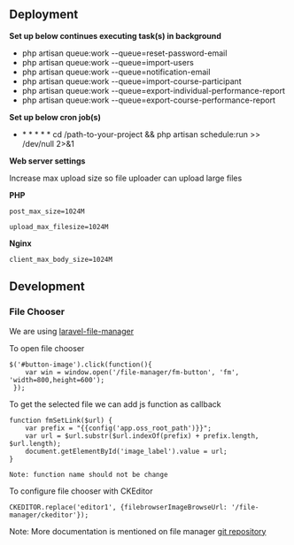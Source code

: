 ## Deployment

**Set up below continues executing task(s) in background**

- php artisan queue:work --queue=reset-password-email
- php artisan queue:work --queue=import-users
- php artisan queue:work --queue=notification-email
- php artisan queue:work --queue=import-course-participant
- php artisan queue:work --queue=export-individual-performance-report
- php artisan queue:work --queue=export-course-performance-report

**Set up below cron job(s)**

- <p>* * * * * cd /path-to-your-project && php artisan schedule:run >> /dev/null 2>&1</p>

**Web server settings**

Increase max upload size so file uploader can upload large files

**PHP**

`post_max_size=1024M`

`upload_max_filesize=1024M`

**Nginx**

`client_max_body_size=1024M`

## Development

### File Chooser
We are using [laravel-file-manager](https://github.com/alexusmai/laravel-file-manager "Github")

To open file chooser
 
```
$('#button-image').click(function(){
    var win = window.open('/file-manager/fm-button', 'fm', 'width=800,height=600');
 });
```

To get the selected file we can add js function as callback 

```
function fmSetLink($url) {
    var prefix = "{{config('app.oss_root_path')}}";
    var url = $url.substr($url.indexOf(prefix) + prefix.length, $url.length);
    document.getElementById('image_label').value = url;
}
```

`Note: function name should not be change`

To configure file chooser with CKEditor

```
CKEDITOR.replace('editor1', {filebrowserImageBrowseUrl: '/file-manager/ckeditor'});
```

Note: More documentation is mentioned on file manager [git repository](https://github.com/alexusmai/laravel-file-manager/tree/master/docs)
